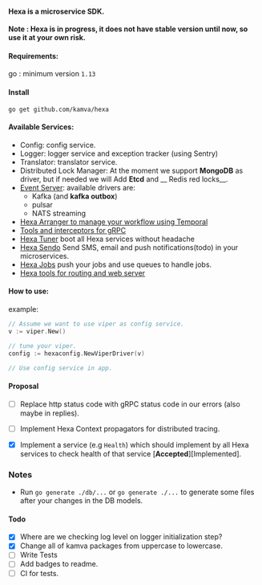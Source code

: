 #### Hexa is a microservice SDK.

__Note : Hexa is in progress, it does not have stable version until now, so use it at your own risk.__

#### Requirements:

go : minimum version `1.13`

#### Install

```
go get github.com/kamva/hexa
```

#### Available Services:

- Config: config service.
- Logger: logger service and exception tracker (using Sentry)
- Translator: translator service.
- Distributed Lock Manager: At the moment we support __MongoDB__ as driver, but if needed we will Add __Etcd__ and  __
  Redis red locks__.
- [Event Server](http://github.com/kamva/hexa-event):  available drivers are:
    - Kafka (and __kafka outbox__)
    - pulsar
    - NATS streaming
- [Hexa Arranger to manage your workflow using Temporal](https://github.com/Kamva/hexa-arranger)
- [Tools and interceptors for gRPC](https://github.com/Kamva/hexa-rpc)
- [Hexa Tuner](https://github.com/Kamva/hexa-tuner) boot all Hexa services without headache
- [Hexa Sendo](https://github.com/Kamva/hexa-sendo) Send SMS, email and push notifications(todo) in your
  microservices.
- [Hexa Jobs](https://github.com/Kamva/hexa-job) push your jobs and use queues to handle jobs.
- [Hexa tools for routing and web server](https://github.com/Kamva/hexa-echo)

#### How to use:

example:

```go
// Assume we want to use viper as config service.
v := viper.New()

// tune your viper.
config := hexaconfig.NewViperDriver(v)

// Use config service in app.
```

#### Proposal

- [ ] Replace http status code with gRPC status code in our errors (also maybe in replies).

- [ ] Implement Hexa Context propagators for distributed tracing.

- [x] Implement a service (e.g `Health`) which should implement by all Hexa services to check health of that
  service [**Accepted**][Implemented].


### Notes
- Run `go generate ./db/...` or `go generate ./...` to generate some files after your changes in the DB models.

#### Todo

- [x] Where are we checking log level on logger initialization step?
- [x] Change all of kamva packages from uppercase to lowercase.
- [ ] Write Tests
- [ ] Add badges to readme.
- [ ] CI for tests.
